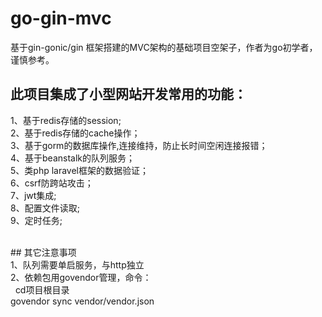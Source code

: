 # go-gin-mvc
基于gin-gonic/gin 框架搭建的MVC架构的基础项目空架子，作者为go初学者，谨慎参考。<br/>

## 此项目集成了小型网站开发常用的功能：<br/>
1、基于redis存储的session;<br/>
2、基于redis存储的cache操作；<br/>
3、基于gorm的数据库操作,连接维持，防止长时间空闲连接报错；<br/>
4、基于beanstalk的队列服务；<br/>
5、类php laravel框架的数据验证；<br/>
6、csrf防跨站攻击；<br/>
7、jwt集成;<br/>
8、配置文件读取;<br/>
9、定时任务;<br/>

<br/>
## 其它注意事项<br/>
1、队列需要单启服务，与http独立<br/>
2、依赖包用govendor管理，命令：<br/>
   cd项目根目录<br/>
   govendor sync vendor/vendor.json <br/>


